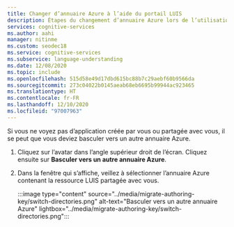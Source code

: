 ```yaml
---
title: Changer d’annuaire Azure à l’aide du portail LUIS
description: Étapes du changement d’annuaire Azure lors de l’utilisation de LUIS
services: cognitive-services
ms.author: aahi
manager: nitinme
ms.custom: seodec18
ms.service: cognitive-services
ms.subservice: language-understanding
ms.date: 12/08/2020
ms.topic: include
ms.openlocfilehash: 515d58e49d17dbd615bc88b7c29aebf60b9566da
ms.sourcegitcommit: 273c04022b0145aeab68eb6695b99944ac923465
ms.translationtype: HT
ms.contentlocale: fr-FR
ms.lasthandoff: 12/10/2020
ms.locfileid: "97007963"
---
```

Si vous ne voyez pas d’application créée par vous ou partagée avec vous, il se peut que vous deviez basculer vers un autre annuaire Azure.

1. Cliquez sur l’avatar dans l’angle supérieur droit de l’écran. Cliquez ensuite sur **Basculer vers un autre annuaire Azure**. 
2. Dans la fenêtre qui s’affiche, veillez à sélectionner l’annuaire Azure contenant la ressource LUIS partagée avec vous. 

    :::image type="content" source="../media/migrate-authoring-key/switch-directories.png" alt-text="Basculer vers un autre annuaire Azure" lightbox="../media/migrate-authoring-key/switch-directories.png":::